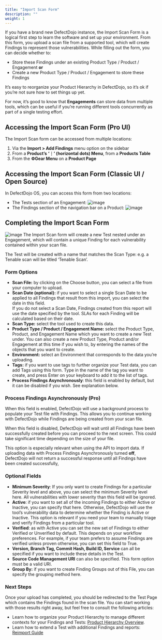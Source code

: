```yaml
---
title: "Import Scan Form"
description: ""
weight: 1
---
```


If you have a brand new DefectDojo instance, the Import Scan Form is a logical first step to learn the software and set up your environment. From this form, you upload a scan file from a supported tool, which will create Findings to represent those vulnerabilities. While filling out the form, you can decide whether to:

* Store these Findings under an existing Product Type / Product / Engagement **or**
* Create a new Product Type / Product / Engagement to store these Findings

It’s easy to reorganize your Product Hierarchy in DefectDojo, so it’s ok if you’re not sure how to set things up yet. 

For now, it’s good to know that **Engagements** can store data from multiple tools, which can be useful if you’re running different tools concurrently as part of a single testing effort.

## Accessing the Import Scan Form (Pro UI)

The Import Scan form can be accessed from multiple locations:

1. Via the **Import \> Add Findings** menu option on the sidebar
2. From a **Product’s** **‘⋮’ (horizontal dots) Menu**, from a **Products Table**
3. From the **⚙️Gear Menu** on a **Product Page**

## Accessing the Import Scan Form (Classic UI / Open Source)

In DefectDojo OS, you can access this form from two locations:

* The Tests section of an Engagement:
    ![image](images/import_scan_os.png)
* The Findings section of the navigation bar on a Product:
    ![image](images/import_scan_os_2.png)

## Completing the Import Scan Form

![image](images/import_scan_ui.png)
The Import Scan form will create a new Test nested under an Engagement, which will contain a unique Finding for each vulnerability contained within your scan file.

The Test will be created with a name that matches the Scan Type: e.g. a Tenable scan will be titled ‘Tenable Scan’.

### Form Options

* **Scan File:** by clicking on the Choose button, you can select a file from your computer to upload.
* **Scan Date (optional):** if you want to select a single Scan Date to be applied to all Findings that result from this import, you can select the date in this field.   
If you do not select a Scan Date, Findings created from this report will use the date specified by the tool. SLAs for each Finding will be calculated based on their date.
* **Scan Type:** select the tool used to create this data.
* **Product Type / Product / Engagement Name:** select the Product Type, Product, and Engagement Name which you want to create a new Test under. You can also create a new Product Type, Product and/or Engagement at this time if you wish to, by entering the names of the objects that you want to create.
* **Environment:** select an Environment that corresponds to the data you’re uploading.
* **Tags:** if you want to use tags to further organize your Test data, you can add Tags using this form. Type in the name of the tag you want to create, and press Enter on your keyboard to add it to the list of tags.
* **Process Findings Asynchronously**: this field is enabled by default, but it can be disabled if you wish. See explanation below.

### Process Findings Asynchronously (Pro)

When this field is enabled, DefectDojo will use a background process to populate your Test file with Findings. This allows you to continue working with DefectDojo while Findings are being created from your scan file.

When this field is disabled, DefectDojo will wait until all Findings have been successfully created before you can proceed to the next screen. This could take significant time depending on the size of your file.

This option is especially relevant when using the API to import data. If uploading data with Process Findings Asynchronously turned **off**, DefectDojo will not return a successful response until all Findings have been created successfully, 

### Optional Fields

* **Minimum Severity**: If you only want to create Findings for a particular Severity level and above, you can select the minimum Severity level here. All vulnerabilities with lower severity than this field will be ignored.
* **Active**: if you want to set all of the incoming Findings to either Active or Inactive, you can specify that here. Otherwise, DefectDojo will use the tool’s vulnerability data to determine whether the Finding is Active or Inactive. This option is relevant if you need your team to manually triage and verify Findings from a particular tool.
* **Verified**: as with Active you can set the new set of Findings to either Verified or Unverified by default. This depends on your workflow preferences. For example, if your team prefers to assume Findings are verified unless proven otherwise, you can set this field to True.
* **Version, Branch Tag, Commit Hash, Build ID, Service** can all be specified if you want to include these details in the Test.
* **Source Code Management URI** can also be specified. This form option must be a valid URI.
* **Group By:** if you want to create Finding Groups out of this File, you can specify the grouping method here.

### Next Steps

Once your upload has completed, you should be redirected to the Test Page which contains the Findings found in the scan file. You can start working with those results right away, but feel free to consult the following articles:

* Learn how to organize your Product Hierarchy to manage different contexts for your Findings and Tests: [Product Hierarchy Overview](/en/working_with_findings/organizing_engagements_tests/product_hierarchy/).
* Learn how to extend a Test with additional Findings and reports: [Reimport Guide](../using_reimport/)